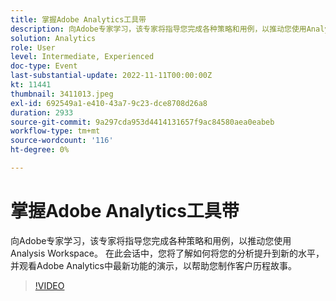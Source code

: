 ```yaml
---
title: 掌握Adobe Analytics工具带
description: 向Adobe专家学习，该专家将指导您完成各种策略和用例，以推动您使用Analysis Workspace。 在此会话中，您将了解如何将您的分析提升到新的水平，并观看Adobe Analytics中最新功能的演示，以帮助您制作客户历程故事。
solution: Analytics
role: User
level: Intermediate, Experienced
doc-type: Event
last-substantial-update: 2022-11-11T00:00:00Z
kt: 11441
thumbnail: 3411013.jpeg
exl-id: 692549a1-e410-43a7-9c23-dce8708d26a8
duration: 2933
source-git-commit: 9a297cda953d4414131657f9ac84580aea0eabeb
workflow-type: tm+mt
source-wordcount: '116'
ht-degree: 0%

---
```


# 掌握Adobe Analytics工具带

向Adobe专家学习，该专家将指导您完成各种策略和用例，以推动您使用Analysis Workspace。 在此会话中，您将了解如何将您的分析提升到新的水平，并观看Adobe Analytics中最新功能的演示，以帮助您制作客户历程故事。

>[!VIDEO](https://video.tv.adobe.com/v/3411013/?quality=12&learn=on)

